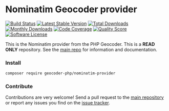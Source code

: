 # Nominatim Geocoder provider
[![Build Status](https://travis-ci.org/geocoder-php/nominatim-provider.svg?branch=master)](http://travis-ci.org/geocoder-php/nominatim-provider)
[![Latest Stable Version](https://poser.pugx.org/geocoder-php/nominatim-provider/v/stable)](https://packagist.org/packages/geocoder-php/nominatim-provider)
[![Total Downloads](https://poser.pugx.org/geocoder-php/nominatim-provider/downloads)](https://packagist.org/packages/geocoder-php/nominatim-provider)
[![Monthly Downloads](https://poser.pugx.org/geocoder-php/nominatim-provider/d/monthly.png)](https://packagist.org/packages/geocoder-php/nominatim-provider)
[![Code Coverage](https://img.shields.io/scrutinizer/coverage/g/geocoder-php/nominatim-provider.svg?style=flat-square)](https://scrutinizer-ci.com/g/geocoder-php/nominatim-provider)
[![Quality Score](https://img.shields.io/scrutinizer/g/geocoder-php/nominatim-provider.svg?style=flat-square)](https://scrutinizer-ci.com/g/geocoder-php/nominatim-provider)
[![Software License](https://img.shields.io/badge/license-MIT-brightgreen.svg?style=flat-square)](LICENSE)

This is the Nominatim provider from the PHP Geocoder. This is a **READ ONLY** repository. See the
[main repo](https://github.com/geocoder-php/Geocoder) for information and documentation. 

### Install

```bash
composer require geocoder-php/nominatim-provider
```

### Contribute

Contributions are very welcome! Send a pull request to the [main repository](https://github.com/geocoder-php/Geocoder) or 
report any issues you find on the [issue tracker](https://github.com/geocoder-php/Geocoder/issues).
